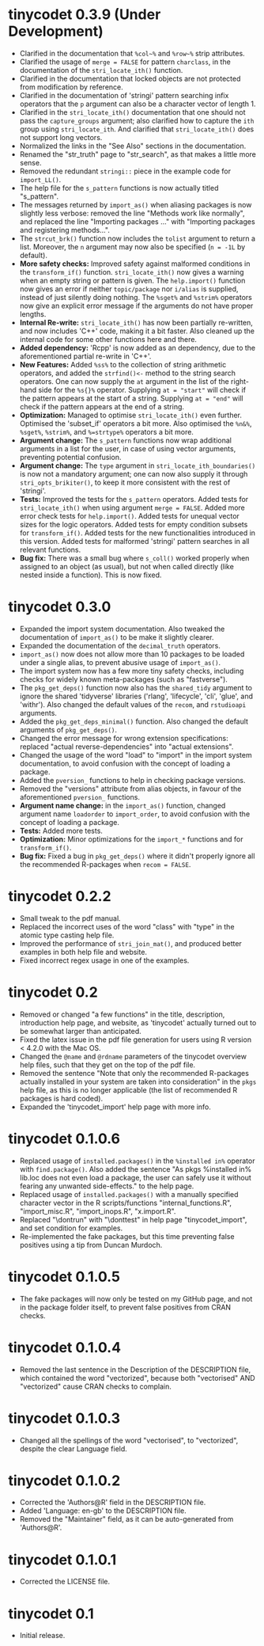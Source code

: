 # tinycodet 0.3.9 (Under Development)
* Clarified in the documentation that `%col~%` and `%row~%` strip attributes.
* Clarified the usage of `merge = FALSE` for pattern `charclass`,
in the documentation of the `stri_locate_ith()` function.
* Clarified in the documentation that locked objects are not protected from modification by reference.
* Clarified in the documentation of 'stringi' pattern searching infix operators that the `p` argument can also be a character vector of length 1.
* Clarified in the `stri_locate_ith()` documentation that one should not pass the `capture_groups` argument; also clarified how to capture the `ith` group using `stri_locate_ith`. And clarified that `stri_locate_ith()` does not support long vectors.
* Normalized the links in the "See Also" sections in the documentation.
* Renamed the "str_truth" page to "str_search", as that makes a little more sense.
* Removed the redundant `stringi::` piece in the example code for `import_LL()`.
* The help file for the `s_pattern` functions is now actually titled "s_pattern".
* The messages returned by `import_as()` when aliasing packages is now slightly less verbose: removed the line "Methods work like normally", and replaced the line "Importing packages ..." with "Importing packages and registering methods...".
* The `strcut_brk()` function now includes the `tolist` argument to return a list. Moreover, the `n` argument may now also be specified (`n = -1L` by default).
* **More safety checks:** Improved safety against malformed conditions in the `transform_if()` function. `stri_locate_ith()` now gives a warning when an empty string or pattern is given. The `help.import()` function now gives an error if neither `topic/package` nor `i/alias` is supplied, instead of just silently doing nothing. The `%sget%` and `%strim%` operators now give an explicit error message if the arguments do not have proper lengths.
* **Internal Re-write:** `stri_locate_ith()` has now been partially re-written, and now includes 'C++' code, making it a bit faster. Also cleaned up the internal code for some other functions here and there.
* **Added dependency:** 'Rcpp' is now added as an dependency, due to the aforementioned partial re-write in 'C++'.
* **New Features:** Added `%ss%` to the collection of string arithmetic operators, and added the `strfind()<-` method to the string search operators.
One can now supply the `at` argument in the list of the right-hand side for the `%s{}%` operator. Supplying `at = "start"` will check if the pattern appears at the start of a string. Supplying `at = "end"` will check if the pattern appears at the end of a string.
* **Optimization:** Managed to optimise `stri_locate_ith()` even further. Optimised the 'subset_if' operators a bit more. Also optimised the `%n&%`, `%sget%`, `%strim%`, and `%=strtype%` operators a bit more.
* **Argument change:** The `s_pattern` functions now wrap additional arguments in a list for the user, in case of using vector arguments, preventing potential confusion.
* **Argument change:** The `type` argument in `stri_locate_ith_boundaries()` is now not a mandatory argument; one can now also supply it through `stri_opts_brikiter()`, to keep it more consistent with the rest of 'stringi'.
* **Tests:** Improved the tests for the `s_pattern` operators. Added tests for `stri_locate_ith()` when using argument `merge = FALSE`. Added more error check tests for `help.import()`. Added tests for unequal vector sizes for the logic operators. Added tests for empty condition subsets for `transform_if()`. Added tests for the new functionalities introduced in this version. Added tests for malformed 'stringi' pattern searches in all relevant functions.
* **Bug fix:** There was a small bug where `s_coll()` worked properly when assigned to an object (as usual), but not when called directly (like nested inside a function). This is now fixed.


# tinycodet 0.3.0
* Expanded the import system documentation. Also tweaked the documentation of `import_as()` to be make it slightly clearer.
* Expanded the documentation of the `decimal_truth` operators.
* `import_as()` now does not allow more than 10 packages to be loaded under a single alias, to prevent abusive usage of `import_as()`.
* The import system now has a few more tiny safety checks, including checks for widely known meta-packages (such as "fastverse").
* The `pkg_get_deps()` function now also has the `shared_tidy` argument to ignore the shared 'tidyverse' libraries ('rlang', 'lifecycle', 'cli', 'glue', and 'withr'). Also changed the default values of the `recom`, and `rstudioapi` arguments.
* Added the `pkg_get_deps_minimal()` function. Also changed the default arguments of `pkg_get_deps()`.
* Changed the error message for wrong extension specifications: replaced "actual reverse-dependencies" into "actual extensions".
* Changed the usage of the word "load" to "import" in the import system documentation, to avoid confusion with the concept of loading a package.
* Added the `pversion_` functions to help in checking package versions.
* Removed the "versions" attribute from alias objects, in favour of the aforementioned `pversion_` functions.
* **Argument name change:** in the `import_as()` function, changed argument name `loadorder` to `import_order`, to avoid confusion with the concept of loading a package.
* **Tests:** Added more tests.
* **Optimization:** Minor optimizations for the `import_*` functions and for `transform_if()`.
* **Bug fix:** Fixed a bug in `pkg_get_deps()` where it didn't properly ignore all the recommended R-packages when `recom = FALSE`.


# tinycodet 0.2.2
* Small tweak to the pdf manual.
* Replaced the incorrect uses of the word "class" with "type" in the atomic type casting help file.
* Improved the performance of `stri_join_mat()`, and produced better examples in both help file and website.
* Fixed incorrect regex usage in one of the examples.


# tinycodet 0.2
* Removed or changed "a few functions" in the title, description, introduction help page, and website, as 'tinycodet' actually turned out to be somewhat larger than anticipated.
* Fixed the latex issue in the pdf file generation for users using R version < 4.2.0 with the Mac OS.
* Changed the `@name` and `@rdname` parameters of the tinycodet overview help files, such that they get on the top of the pdf file.
* Removed the sentence "Note that only the recommended R-packages actually installed in your system are taken into consideration" in the `pkgs` help file, as this is no longer applicable (the list of recommended R packages is hard coded).
* Expanded the 'tinycodet_import' help page with more info.


# tinycodet 0.1.0.6
* Replaced usage of `installed.packages()` in the `%installed in%` operator with `find.package()`. Also added the sentence "As pkgs %installed in% lib.loc does not even load a package, the user can safely use it without fearing any unwanted side-effects." to the help page.
* Replaced usage of `installed.packages()` with a manually specified character vector in the R scripts/functions "internal_functions.R", "import_misc.R", "import_inops.R", "x.import.R".
* Replaced "\dontrun" with "\donttest" in help page "tinycodet_import", and set condition for examples.
* Re-implemented the fake packages, but this time preventing false positives using a tip from Duncan Murdoch.


# tinycodet 0.1.0.5
* The fake packages will now only be tested on my GitHub page, and not in the package folder itself, to prevent false positives from CRAN checks.


# tinycodet 0.1.0.4
* Removed the last sentence in the Description of the DESCRIPTION file, which contained the word "vectorized", because both "vectorised" AND "vectorized" cause CRAN checks to complain.


# tinycodet 0.1.0.3
* Changed all the spellings of the word "vectorised", to "vectorized", despite the clear Language field.


# tinycodet 0.1.0.2
* Corrected the 'Authors@R' field in the DESCRIPTION file.
* Added 'Language: en-gb' to the DESCRIPTION file.
* Removed the "Maintainer" field, as it can be auto-generated from 'Authors@R'.


# tinycodet 0.1.0.1
* Corrected the LICENSE file.


# tinycodet 0.1
* Initial release.

